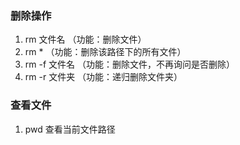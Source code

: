 ### 删除操作
1. rm 文件名 （功能：删除文件）
2. rm *   （功能：删除该路径下的所有文件）
3. rm -f  文件名 （功能：删除文件，不再询问是否删除）
4. rm -r 文件夹 （功能：递归删除文件夹）

### 查看文件
1. pwd 查看当前文件路径
